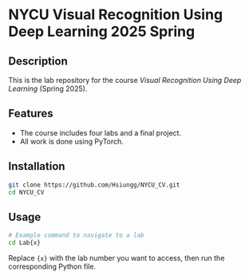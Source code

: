 # NYCU Visual Recognition Using Deep Learning 2025 Spring

## Description

This is the lab repository for the course *Visual Recognition Using Deep Learning* (Spring 2025).

## Features

- The course includes four labs and a final project.
- All work is done using PyTorch.

## Installation

```sh
git clone https://github.com/Hsiungg/NYCU_CV.git
cd NYCU_CV
```

## Usage

```sh
# Example command to navigate to a lab
cd Lab{x}
```

Replace `{x}` with the lab number you want to access, then run the corresponding Python file.
